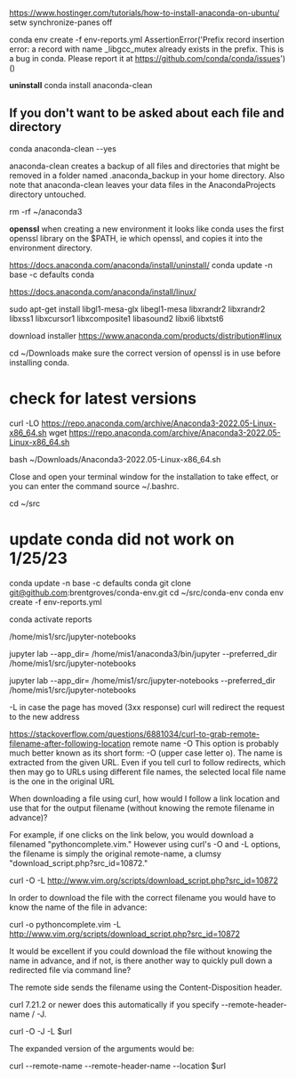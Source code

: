 <https://www.hostinger.com/tutorials/how-to-install-anaconda-on-ubuntu/>
setw synchronize-panes off

conda env create -f env-reports.yml
AssertionError('Prefix record insertion error: a record with name _libgcc_mutex already exists in the prefix. This is a bug in conda. Please report it at <https://github.com/conda/conda/issues>')
()

**uninstall**
conda install anaconda-clean

## If you don't want to be asked about each file and directory

conda anaconda-clean --yes

anaconda-clean creates a backup of all files and directories that might be removed in a folder named .anaconda_backup in your home directory. Also note that anaconda-clean leaves your data files in the AnacondaProjects directory untouched.

rm -rf ~/anaconda3

**openssl**
when creating a new environment it looks like conda uses the first openssl library on the $PATH, ie which openssl, and copies it into the environment directory.

<https://docs.anaconda.com/anaconda/install/uninstall/>
conda update -n base -c defaults conda

<https://docs.anaconda.com/anaconda/install/linux/>

sudo apt-get install libgl1-mesa-glx libegl1-mesa libxrandr2 libxrandr2 libxss1 libxcursor1 libxcomposite1 libasound2 libxi6 libxtst6

download installer
<https://www.anaconda.com/products/distribution#linux>

cd ~/Downloads
make sure the correct version of openssl is in use before installing conda.

# check for latest versions

curl -LO <https://repo.anaconda.com/archive/Anaconda3-2022.05-Linux-x86_64.sh>
    wget <https://repo.anaconda.com/archive/Anaconda3-2022.05-Linux-x86_64.sh>

bash ~/Downloads/Anaconda3-2022.05-Linux-x86_64.sh

Close and open your terminal window for the installation to take effect, or you can enter the command source ~/.bashrc.

cd ~/src

# update conda did not work on 1/25/23

conda update -n base -c defaults conda
git clone <git@github.com>:brentgroves/conda-env.git
cd ~/src/conda-env
conda env create -f env-reports.yml

conda activate reports

/home/mis1/src/jupyter-notebooks

jupyter lab --app_dir= /home/mis1/anaconda3/bin/jupyter --preferred_dir /home/mis1/src/jupyter-notebooks

jupyter lab --app_dir= /home/mis1/src/jupyter-notebooks --preferred_dir /home/mis1/src/jupyter-notebooks

-L in case the page has moved (3xx response) curl will redirect the request to the new address

<https://stackoverflow.com/questions/6881034/curl-to-grab-remote-filename-after-following-location>
remote name
-O This option is probably much better known as its short form: -O (upper case letter o). The name is extracted from the given URL. Even if you tell curl to follow redirects, which then may go to URLs using different file names, the selected local file name is the one in the original URL

When downloading a file using curl, how would I follow a link location and use that for the output filename (without knowing the remote filename in advance)?

For example, if one clicks on the link below, you would download a filenamed "pythoncomplete.vim." However using curl's -O and -L options, the filename is simply the original remote-name, a clumsy "download_script.php?src_id=10872."

curl -O -L <http://www.vim.org/scripts/download_script.php?src_id=10872>

In order to download the file with the correct filename you would have to know the name of the file in advance:

curl -o pythoncomplete.vim -L <http://www.vim.org/scripts/download_script.php?src_id=10872>

It would be excellent if you could download the file without knowing the name in advance, and if not, is there another way to quickly pull down a redirected file via command line?

The remote side sends the filename using the Content-Disposition header.

curl 7.21.2 or newer does this automatically if you specify --remote-header-name / -J.

curl -O -J -L $url

The expanded version of the arguments would be:

curl --remote-name --remote-header-name --location $url
